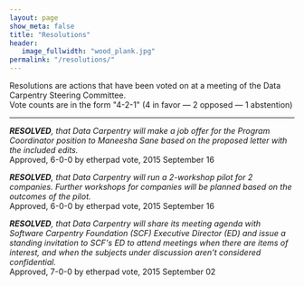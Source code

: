 ```yaml
---
layout: page
show_meta: false
title: "Resolutions"
header:
   image_fullwidth: "wood_plank.jpg"
permalink: "/resolutions/"
---
```


Resolutions are actions that have been voted on at a meeting of the
Data Carpentry Steering Committee.
<br>
Vote counts are in the form "4-2-1" (4 in favor — 2 opposed — 1 abstention)

<hr>

_**RESOLVED**, that Data Carpentry will make a job offer for the Program Coordinator position 
to Maneesha Sane based on the proposed letter with the included edits._  
Approved, 6-0-0 by etherpad vote, 2015 September 16

_**RESOLVED**, that Data Carpentry will run a 2-workshop pilot for 2 companies. 
Further workshops for companies will be planned based on the outcomes of the pilot._  
Approved, 6-0-0	by etherpad vote, 2015 September 16


_**RESOLVED**, that Data Carpentry will share its meeting agenda with Software Carpentry Foundation (SCF) Executive Director (ED) and issue a standing invitation to SCF's ED to attend meetings when there are items of interest, and when the subjects under discussion aren't considered confidential._  
Approved, 7-0-0 by etherpad vote, 2015 September 02


